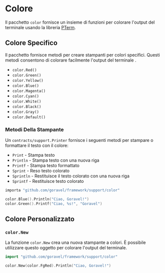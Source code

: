 # Colore

Il pacchetto `color` fornisce un insieme di funzioni per colorare l'output del terminale
usando la libreria [PTerm](https://github.com/pterm/pterm).

## Colore Specifico

Il pacchetto fornisce metodi per creare stampanti per colori specifici. Questi metodi consentono di colorare facilmente l'output del terminale
.

- `color.Red()`
- `color.Green()`
- `color.Yellow()`
- `color.Blue()`
- `color.Magenta()`
- `color.Cyan()`
- `color.White()`
- `color.Black()`
- `color.Gray()`
- `color.Default()`

### Metodi Della Stampante

Un `contracts/support.Printer` fornisce i seguenti metodi per stampare o formattare il testo con il colore:

- `Print` - Stampa testo
- `Println` - Stampa testo con una nuova riga
- `Printf` - Stampa testo formattato
- `Sprint` - Reso testo colorato
- `Sprintln` - Restituisce il testo colorato con una nuova riga
- `Sprintf` - Restituisce testo colorato

```go
importa "github.com/goravel/framework/support/color"

color.Blue().Println("Ciao, Goravel!")
color.Green().Printf("Ciao, %s!", "Goravel")
```

## Colore Personalizzato

### `color.New`

La funzione `color.New` crea una nuova stampante a colori. È possibile utilizzare questo oggetto per colorare l'output del terminale.

```go
import "github.com/goravel/framework/support/color"

color.New(color.FgRed).Println("Ciao, Goravel!")
```

